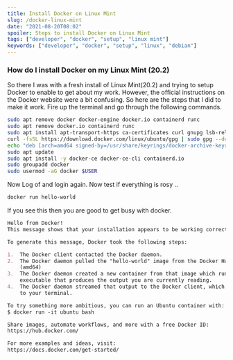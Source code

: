 ```yaml
---
title: Install Docker on Linux Mint
slug: /docker-linux-mint
date: "2021-08-20T08:02"
spoiler: Steps to install Docker on Linux Mint
tags: ["developer", "docker", "setup", "linux mint"]
keywords: ["developer", "docker", "setup", "linux", "debian"]
---
```


### How do I install Docker on my Linux Mint (20.2)

So there I was with a fresh install of Linux Mint(20.2) and trying to setup Docker to enable to get about my work.
However, the official instructions on the Docker website were a bit confusing. So here are the steps that I did to make it work.
Fire up the terminal and go through the following commands.

```bash
sudo apt remove docker docker-engine docker.io containerd runc
sudo apt remove docker.io containerd runc
sudo apt install apt-transport-https ca-certificates curl gnupg lsb-release
curl -fsSL https://download.docker.com/linux/ubuntu/gpg | sudo gpg --dearmor -o /usr/share/keyrings/docker-archive-keyring.gpg
echo "deb [arch=amd64 signed-by=/usr/share/keyrings/docker-archive-keyring.gpg] https://download.docker.com/linux/ubuntu focal stable" | sudo tee /etc/apt/sources.list.d/docker.list > /dev/null
sudo apt update
sudo apt install -y docker-ce docker-ce-cli containerd.io
sudo groupadd docker
sudo usermod -aG docker $USER
```

Now Log of and login again. Now test if everything is rosy ..

```bash
docker run hello-world
```

If you see this then you are good to get busy with docker.

```md
Hello from Docker!
This message shows that your installation appears to be working correctly.

To generate this message, Docker took the following steps:

1.  The Docker client contacted the Docker daemon.
2.  The Docker daemon pulled the "hello-world" image from the Docker Hub.
    (amd64)
3.  The Docker daemon created a new container from that image which runs the
    executable that produces the output you are currently reading.
4.  The Docker daemon streamed that output to the Docker client, which sent it
    to your terminal.

To try something more ambitious, you can run an Ubuntu container with:
$ docker run -it ubuntu bash

Share images, automate workflows, and more with a free Docker ID:
https://hub.docker.com/

For more examples and ideas, visit:
https://docs.docker.com/get-started/
```
